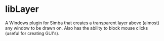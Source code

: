# libLayer
A Windows plugin for Simba that creates a transparent layer above (almost) any window to be drawn on. Also has the ability to block mouse clicks (useful for creating GUI's).

